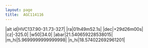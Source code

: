```yaml
---
layout: page
title:  AGC114116
--- 
```

|alt id|HVC137.90-31.73-327|
|ra|01h49m52.1s|
|dec|+29d26m00s|
|cz|-325.0|
|w50|34.0|
|abar|21.540659228538015|
|m_hi|5.9699999999999998|
|n_hi|18.574022692961201|

